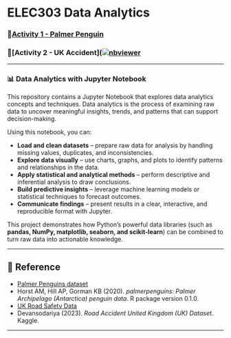 # ELEC303 Data Analytics 

### 🐧[Activity 1 - Palmer Penguin](https://github.com/raiahyxs/Data-Analytics/blob/main/ITELEC03/activity%201.ipynb)
### 🛑[Activity 2 - UK Accident]([![nbviewer](https://img.shields.io/badge/view%20in-nbviewer-blue)](https://nbviewer.org/github/raiahyxs/Data-Analytics/blob/main/ITELEC03/activity%202.ipynb)

---

### 📊 Data Analytics with Jupyter Notebook

This repository contains a Jupyter Notebook that explores data analytics concepts and techniques. Data analytics is the process of examining raw data to uncover meaningful insights, trends, and patterns that can support decision-making.

Using this notebook, you can:

* **Load and clean datasets** – prepare raw data for analysis by handling missing values, duplicates, and inconsistencies.
* **Explore data visually** – use charts, graphs, and plots to identify patterns and relationships in the data.
* **Apply statistical and analytical methods** – perform descriptive and inferential analysis to draw conclusions.
* **Build predictive insights** – leverage machine learning models or statistical techniques to forecast outcomes.
* **Communicate findings** – present results in a clear, interactive, and reproducible format with Jupyter.

This project demonstrates how Python’s powerful data libraries (such as **pandas, NumPy, matplotlib, seaborn, and scikit-learn**) can be combined to turn raw data into actionable knowledge.

---

## 🔗 Reference
- [Palmer Penguins dataset](https://allisonhorst.github.io/palmerpenguins/)  
- Horst AM, Hill AP, Gorman KB (2020). *palmerpenguins: Palmer Archipelago (Antarctica) penguin data*. R package version 0.1.0.
- [UK Road Safety Data](https://www.kaggle.com/datasets/devansodariya/road-accident-united-kingdom-uk-dataset)  
- Devansodariya (2023). *Road Accident United Kingdom (UK) Dataset*. Kaggle.

---

